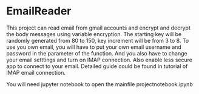 # EmailReader
This project can read email from gmail accounts and encrypt and decrypt the body
messages using variable encryption. The starting key will be randomly generated
from 80 to 150, key increment will be from 3 to 8. 
To use you own email, you will have to put
your own email username and password in the parameter of the function. And you
also have to change your email setttings and turn on IMAP connection. Also
enable less secure app to connect to your email. Detailed guide could be found in
tutorial of IMAP email connection. 

You will need jupyter notebook to open the mainfile projectnotebook.ipynb
